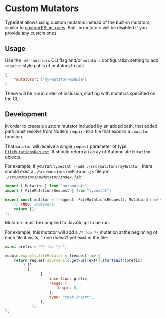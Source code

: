 # Custom Mutators

TypeStat allows using custom mutators instead of the built-in mutators, similar to [custom ESLint rules](https://eslint.org/docs/developer-guide/working-with-rules).
Built-in mutators will be disabled if you provide any custom ones.

## Usage

Use the `-m`/`--mutators` CLI flag and/or `mutators` configuration setting to add `require`-style paths of mutators to add.

```json
{
	"mutators": ["my-mutator-module"]
}
```

These will be run in order of inclusion, starting with mutators specified on the CLI.

## Development

In order to create a custom mutator included by an added path, that added path must resolve from Node's `require` to a file that exports a `.mutator` function.

That `mutator` will receive a single `request` parameter of type [`FileMutationsRequest`](../src/mutators/fileMutator).
It should return an array of Automutate `Mutation` objects.

For example, if you run `typestat --add ./src/mutators/myMutator`, there should exist a `./src/mutators/myMutator.js` file _(or `./src/mutators/myMutator/index.js`)_:

```typescript
import { Mutation } from "automutate";
import { FileMutationsRequest } from "typestat";

export const mutator = (request: FileMutationsRequest): Mutation[] => {
	// TODO: Implement!
	return [];
};
```

Mutators must be compiled to JavaScript to be run.

For example, this mutator will add a `/* foo */` mutation at the beginning of each file it visits, if one doesn't yet exist in the file:

```js
const prefix = "/* foo */ ";

module.exports.fileMutator = (request) => {
	return request.sourceFile.getFullText().startsWith(prefix)
		? []
		: [
				{
					insertion: prefix,
					range: {
						begin: 0,
					},
					type: "text-insert",
				},
			];
};
```
